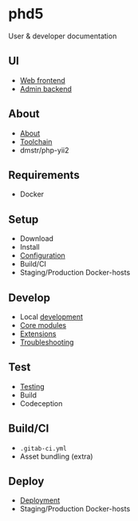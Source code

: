 phd5
====

User & developer documentation

## UI

- [Web frontend](frontend.md)
- [Admin backend](backend.md)

## About

- [About](about.md)
- [Toolchain](toolchain.md)
- dmstr/php-yii2

## Requirements

- Docker

## Setup

- Download
- Install
- [Configuration](configuration.md)
- Build/CI
- Staging/Production Docker-hosts

## Develop

- Local [development](development.md)
- [Core modules](modules.md)
- [Extensions](extensions.md)
- [Troubleshooting](troubleshooting.md)

## Test

- [Testing](testing.md)
- Build
- Codeception

## Build/CI

- `.gitab-ci.yml`
- Asset bundling (extra)

## Deploy

- [Deployment](deployment.md)
 - Staging/Production Docker-hosts



